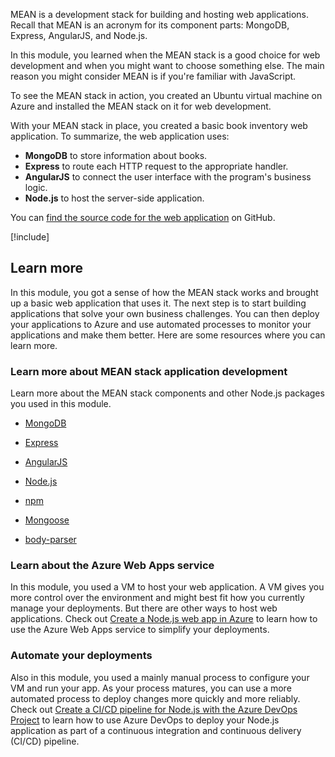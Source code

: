 MEAN is a development stack for building and hosting web applications. Recall that MEAN is an acronym for its component parts: MongoDB, Express, AngularJS, and Node.js.

In this module, you learned when the MEAN stack is a good choice for web development and when you might want to choose something else. The main reason you might consider MEAN is if you're familiar with JavaScript.

To see the MEAN stack in action, you created an Ubuntu virtual machine on Azure and installed the MEAN stack on it for web development.

With your MEAN stack in place, you created a basic book inventory web application. To summarize, the web application uses:

* **MongoDB** to store information about books.
* **Express** to route each HTTP request to the appropriate handler.
* **AngularJS** to connect the user interface with the program's business logic.
* **Node.js** to host the server-side application.

You can [find the source code for the web application](https://github.com/MicrosoftDocs/mslearn-build-a-web-app-with-mean-on-a-linux-vm?azure-portal=true) on GitHub.

[!include[](../../../includes/azure-sandbox-cleanup.md)]

## Learn more

In this module, you got a sense of how the MEAN stack works and brought up a basic web application that uses it. The next step is to start building applications that solve your own business challenges. You can then deploy your applications to Azure and use automated processes to monitor your applications and make them better. Here are some resources where you can learn more.

### Learn more about MEAN stack application development

Learn more about the MEAN stack components and other Node.js packages you used in this module.

* [MongoDB](https://www.mongodb.com?azure-portal=true)
* [Express](http://expressjs.com?azure-portal=true)
* [AngularJS](https://angularjs.org?azure-portal=true)
* [Node.js](https://nodejs.org?azure-portal=true)

* [npm](https://www.npmjs.com?azure-portal=true)
* [Mongoose](https://www.npmjs.com/package/mongoose?azure-portal=true)
* [body-parser](https://www.npmjs.com/package/body-parser?azure-portal=true)

### Learn about the Azure Web Apps service

In this module, you used a VM to host your web application. A VM gives you more control over the environment and might best fit how you currently manage your deployments. But there are other ways to host web applications. Check out [Create a Node.js web app in Azure](https://docs.microsoft.com/azure/app-service/app-service-web-get-started-nodejs?azure-portal=true) to learn how to use the Azure Web Apps service to simplify your deployments.

### Automate your deployments

Also in this module, you used a mainly manual process to configure your VM and run your app. As your process matures, you can use a more automated process to deploy changes more quickly and more reliably. Check out [Create a CI/CD pipeline for Node.js with the Azure DevOps Project](https://docs.microsoft.com/azure/devops-project/azure-devops-project-nodejs?azure-portal=true) to learn how to use Azure DevOps to deploy your Node.js application as part of a continuous integration and continuous delivery (CI/CD) pipeline.
